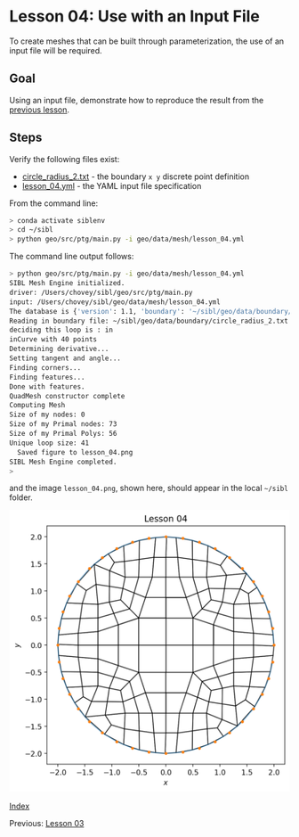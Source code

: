 # Lesson 04: Use with an Input File

To create meshes that can be built through parameterization, the use of an input file will be required.

## Goal

Using an input file, demonstrate how to reproduce the result from the [previous lesson](lesson_03.md).

## Steps

Verify the following files exist:

* [circle_radius_2.txt](../../data/boundary/circle_radius_2.txt) - the boundary `x y` discrete point definition
* [lesson_04.yml](../../data/mesh/lesson_04.yml) - the YAML input file specification

From the command line:

```bash
> conda activate siblenv
> cd ~/sibl
> python geo/src/ptg/main.py -i geo/data/mesh/lesson_04.yml
```

The command line output follows:

```bash
> python geo/src/ptg/main.py -i geo/data/mesh/lesson_04.yml            (siblenv)
SIBL Mesh Engine initialized.
driver: /Users/chovey/sibl/geo/src/ptg/main.py
input: /Users/chovey/sibl/geo/data/mesh/lesson_04.yml
The database is {'version': 1.1, 'boundary': '~/sibl/geo/data/boundary/circle_radius_2.txt', 'bounding_box': [[-2.0, -2.0], [2.0, 2.0]], 'resolution': 1.0, 'output_file': '~/sibl/geo/data/mesh/lesson_04.inp', 'boundary_refine': True, 'developer_output': True, 'figure': {'boundary_shown': True, 'dpi': 200, 'elements_shown': True, 'filename': 'lesson_04', 'format': 'png', 'frame': True, 'grid': False, 'label_x': '$x$', 'label_y': '$y$', 'latex': False, 'save': True, 'show': False, 'size': [8.0, 6.0], 'title': 'Lesson 04'}}
Reading in boundary file: ~/sibl/geo/data/boundary/circle_radius_2.txt
deciding this loop is : in
inCurve with 40 points
Determining derivative...
Setting tangent and angle...
Finding corners...
Finding features...
Done with features.
QuadMesh constructor complete
Computing Mesh
Size of my nodes: 0
Size of my Primal nodes: 73
Size of my Primal Polys: 56
Unique loop size: 41
  Saved figure to lesson_04.png
SIBL Mesh Engine completed.
>
```


and the image `lesson_04.png`, shown here, should appear in the local `~/sibl` folder.

![lesson_04](fig/lesson_04.png)


[Index](README.md)

Previous: [Lesson 03](lesson_03.md)
